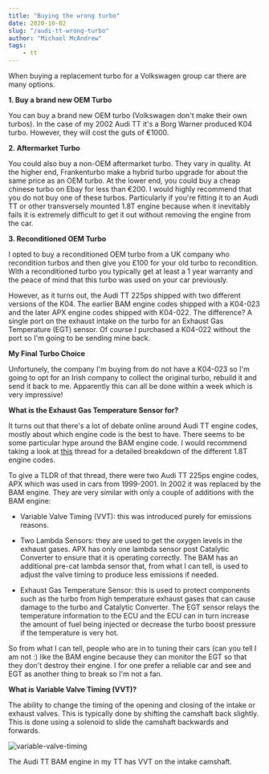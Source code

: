 ```yaml
---
title: "Buying the wrong turbo"
date: 2020-10-02
slug: "/audi-tt-wrong-turbo"
author: "Michael McAndrew"
tags:
    - tt
---
```


When buying a replacement turbo for a Volkswagen group car there are many options. 

__1. Buy a brand new OEM Turbo__

You can buy a brand new OEM turbo (Volkswagen don't make their own turbos). In the case of my 2002 Audi TT it's
a Borg Warner produced K04 turbo. However, they will cost the guts of €1000.

__2. Aftermarket Turbo__

You could also buy a non-OEM aftermarket turbo. They vary in quality. At the higher end, Frankenturbo
make a hybrid turbo upgrade for about the same price as an OEM turbo. At the lower end, you could buy
a cheap chinese turbo on Ebay for less than €200. I would highly recommend that you do not buy one
of these turbos. Particularly if you're fitting it to an Audi TT or other transversely mounted 1.8T
engine because when it inevitably fails it is extremely difficult to get it out without removing
the engine from the car.

__3. Reconditioned OEM Turbo__

I opted to buy a reconditioned OEM turbo from a UK company who recondition turbos and then give you
£100 for your old turbo to recondition. With a reconditioned turbo you typically get at least a 1 year
warranty and the peace of mind that this turbo was used on your car previously.

However, as it turns out, the Audi TT 225ps shipped with two different versions of the K04. The
earlier BAM engine codes shipped with a K04-023 and the later APX engine codes shipped with
K04-022. The difference? A single port on the exhaust intake on the turbo for an Exhaust Gas
Temperature (EGT) sensor. Of course I purchased a K04-022 without the port so I'm going to be
sending mine back.

__My Final Turbo Choice__

Unfortunely, the company I'm buying from do not have a K04-023 so I'm going to opt for an Irish
company to collect the original turbo, rebuild it and send it back to me. Apparently this can
all be done within a week which is very impressive!

__What is the Exhaust Gas Temperature Sensor for?__

It turns out that there's a lot of debate online around Audi TT engine codes, mostly about which
engine code is the best to have. There seems to be some particular hype around the BAM engine
code. I would recommend taking a look at [this](https://www.clubgti.com/forums/index.php?threads/decoding-the-bam-hype.286688/)
thread for a detailed breakdown of the different 1.8T engine codes.

To give a TLDR of that thread, there were two Audi TT 225ps engine codes, APX which was used
in cars from 1999-2001. In 2002 it was replaced by the BAM engine. They are very similar
with only a couple of additions with the BAM engine:

- Variable Valve Timing (VVT): this was introduced purely for emissions reasons.

- Two Lambda Sensors: they are used to get the oxygen levels in the exhaust gases. APX
has only one lambda sensor post Catalytic Converter to ensure that it is operating
correctly. The BAM has an additional pre-cat lambda sensor that, from what I can tell,
is used to adjust the valve timing to produce less emissions if needed.

- Exhaust Gas Temperature Sensor: this is used to protect components such as the
turbo from high temperature exhaust gases that can cause damage to the turbo and
Catalytic Converter. The EGT sensor relays the temperature information to the ECU
and the ECU can in turn increase the amount of fuel being injected or decrease
the turbo boost pressure if the temperature is very hot.

So from what I can tell, people who are in to tuning their cars (can you tell I am not :)
like the BAM engine because they can monitor the EGT so that they don't destroy
their engine. I for one prefer a reliable car and see and EGT as another thing to
break so I'm not a fan.

__What is Variable Valve Timing (VVT)?__

The ability to change the timing of the opening and closing of the intake or
exhaust valves. This is typically done by shifting the camshaft back slightly.
This is done using a solenoid to slide the camshaft backwards and forwards.

![variable-valve-timing](/images/posts/buying-the-wrong-turbo/vvt.gif)

The Audi TT BAM engine in my TT has VVT on the intake camshaft.
